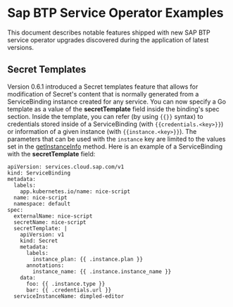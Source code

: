 # Sap BTP Service Operator Examples

This document describes notable features shipped with new SAP BTP service operator upgrades discovered during the application of latest versions.

## Secret Templates

Version 0.6.1 introduced a Secret templates feature that allows for modification of Secret's content that is normally generated from a ServiceBinding instance created for any service. You can now specify a Go template as a value of the **secretTemplate** field inside the binding's spec section. Inside the template, you can refer (by using `{{}}` syntax) to credentials stored inside of a ServiceBinding (with `{{credentials.<key>}}`) or information of a given instance (with `{{instance.<key>}}`). The parameters that can be used with the `instance` key are limited to the values set in the [getInstanceInfo](https://github.com/SAP/sap-btp-service-operator/blob/8c0a3d7d7ca54e44143c0e0b7d1e1ef206b362ab/controllers/servicebinding_controller.go#L819) method. Here is an example of a ServiceBinding with the **secretTemplate** field:

```
apiVersion: services.cloud.sap.com/v1
kind: ServiceBinding
metadata:
  labels:
    app.kubernetes.io/name: nice-script
  name: nice-script
  namespace: default
spec:
  externalName: nice-script
  secretName: nice-script
  secretTemplate: |
    apiVersion: v1
    kind: Secret
    metadata:
      labels:
        instance_plan: {{ .instance.plan }}
      annotations:
        instance_name: {{ .instance.instance_name }}
    data:
      foo: {{ .instance.type }}
      bar: {{ .credentials.url }}
  serviceInstanceName: dimpled-editor
```
